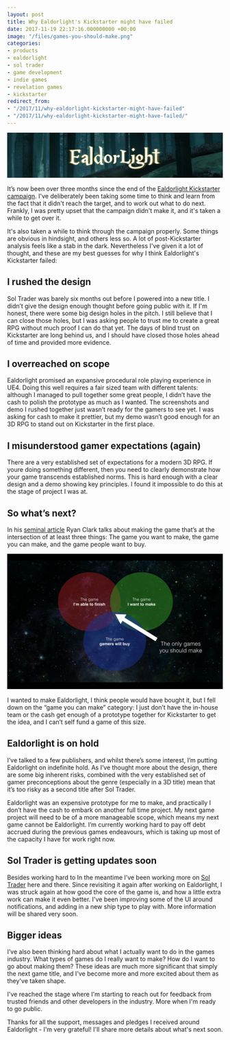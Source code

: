 ```yaml
---
layout: post
title: Why Ealdorlight's Kickstarter might have failed
date: 2017-11-19 22:17:16.000000000 +00:00
image: "/files/games-you-should-make.png"
categories:
- products
- ealdorlight
- sol trader
- game development
- indie games
- revelation games
- kickstarter
redirect_from:
- "/2017/11/why-ealdorlight-kickstarter-might-have-failed"
- "/2017/11/why-ealdorlight-kickstarter-might-have-failed/"
---
```

![Ealdorlight Banner](/assets/img/el-banner.jpg)

It’s now been over three months since the end of the [Ealdorlight Kickstarter campaign](https://www.kickstarter.com/projects/chrismdp/ealdorlight). I've deliberately been taking some time to think and learn from the fact that it didn't reach the target, and to work out what to do next. Frankly, I was pretty upset that the campaign didn't make it, and it's taken a while to get over it.

It's also taken a while to think through the campaign properly. Some things are obvious in hindsight, and others less so. A lot of post-Kickstarter analysis feels like a stab in the dark. Nevertheless I've given it a lot of thought, and these are my best guesses for why I think Ealdorlight's Kickstarter failed:

<!--more-->

## I rushed the design

Sol Trader was barely six months out before I powered into a new title. I didn’t give the design enough thought before going public with it. If I'm honest, there were some big design holes in the pitch. I still believe that I can close those holes, but I was asking people to trust me to create a great RPG without much proof I can do that yet. The days of blind trust on Kickstarter are long behind us, and I should have closed those holes ahead of time and provided more evidence.

## I overreached on scope

Ealdorlight promised an expansive procedural role playing experience in UE4. Doing this well requires a fair sized team with different talents: although I managed to pull together some great people, I didn’t have the cash to polish the prototype as much as I wanted. The screenshots and demo I rushed together just wasn’t ready for the gamers to see yet. I was asking for cash to make it prettier, but my demo wasn’t good enough for an 3D RPG to stand out on Kickstarter in the first place.

## I misunderstood gamer expectations (again)

There are a very established set of expectations for a modern 3D RPG. If youre doing something different, then you need to clearly demonstrate how your game transcends established norms. This is hard enough with a clear design and a demo showing key principles. I found it impossible to do this at the stage of project I was at.

## So what’s next?

In his [seminal article](https://www.gamasutra.com/blogs/RyanClark/20150917/253842/What_Makes_an_Indie_Hit_How_to_Choose_the_Right_Design.php) Ryan Clark talks about making the game that’s at the intersection of at least three things: The game you want to make, the game you can make, and the game people want to buy.

![Games you should make](/assets/img/games-you-should-make.png)

I wanted to make Ealdorlight, I think people would have bought it, but I fell down on the “game you can make” category: I just don’t have the in-house team or the cash get enough of a prototype together for Kickstarter to get the idea, and I can’t self fund a game of this size.

## Ealdorlight is on hold

I’ve talked to a few publishers, and whilst there’s some interest, I’m putting Ealdorlight on indefinite hold. As I’ve thought more about the design, there are some big inherent risks, combined with the very established set of gamer preconceptions about the genre (especially in a 3D title) mean that it’s too risky as a second title after Sol Trader.

Ealdorlight was an expensive prototype for me to make, and practically I don’t have the cash to embark on another full time project. My next game project will need to be of a more manageable scope, which means my next game cannot be Ealdorlight. I’m currently working hard to pay off debt accrued during the previous games endeavours, which is taking up most of the capacity I have for work right now.

## Sol Trader is getting updates soon

Besides working hard to In the meantime I’ve been working more on [Sol Trader](http://soltrader.net) here and there. Since revisiting it again after working on Ealdorlight, I was struck again at how good the core of the game is, and how a little extra work can make it even better. I've been improving some of the UI around notifications, and adding in a new ship type to play with. More information will be shared very soon.

## Bigger ideas

I’ve also been thinking hard about what I actually want to do in the games industry. What types of games do I really want to make? How do I want to go about making them? These ideas are much more significant that simply the next game title, and I've become more and more excited about them as they've taken shape.

I've reached the stage where I'm starting to reach out for feedback from trusted friends and other developers in the industry. More when I'm ready to go public.

Thanks for all the support, messages and pledges I received around Ealdorlight - I'm very grateful! I'll share more details about what's next soon.
